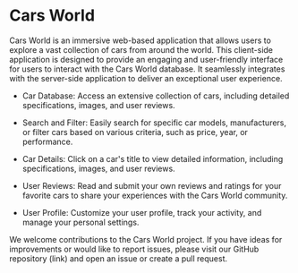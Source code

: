 # Cars World

Cars World is an immersive web-based application that allows users to explore a vast collection of cars from around the world. This client-side application is designed to provide an engaging and user-friendly interface for users to interact with the Cars World database. It seamlessly integrates with the server-side application to deliver an exceptional user experience.

- Car Database: Access an extensive collection of cars, including detailed specifications, images, and user reviews.

- Search and Filter: Easily search for specific car models, manufacturers, or filter cars based on various criteria, such as price, year, or performance.

- Car Details: Click on a car's title to view detailed information, including specifications, images, and user reviews.

- User Reviews: Read and submit your own reviews and ratings for your favorite cars to share your experiences with the Cars World community.

- User Profile: Customize your user profile, track your activity, and manage your personal settings.

We welcome contributions to the Cars World project. If you have ideas for improvements or would like to report issues, please visit our GitHub repository (link) and open an issue or create a pull request.